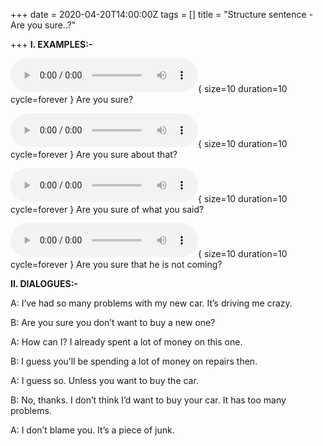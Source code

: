 +++
date = 2020-04-20T14:00:00Z
tags = []
title = "Structure sentence - Are you sure..?"

+++
**I. EXAMPLES:-**

 ![]( http://basicenglishspeaking.com/wp-content/uploads/2016/audio/100/001-01.mp3 ){ size=10 duration=10 cycle=forever }
Are you sure?

![]( http://basicenglishspeaking.com/wp-content/uploads/2016/audio/100/001-02.mp3 ){ size=10 duration=10 cycle=forever }
Are you sure about that?

![]( http://basicenglishspeaking.com/wp-content/uploads/2016/audio/100/001-03.mp3 ){ size=10 duration=10 cycle=forever }
Are you sure of what you said?

![]( http://basicenglishspeaking.com/wp-content/uploads/2016/audio/100/001-04.mp3 ){ size=10 duration=10 cycle=forever }
Are you sure that he is not coming?

**II. DIALOGUES:-**

A: I’ve had so many problems with my new car. It’s driving me crazy.

B: Are you sure you don’t want to buy a new one?

A: How can I? I already spent a lot of money on this one.

B: I guess you’ll be spending a lot of money on repairs then.

A: I guess so. Unless you want to buy the car.

B: No, thanks. I don’t think I’d want to buy your car. It has too many problems.

A: I don’t blame you. It’s a piece of junk.
